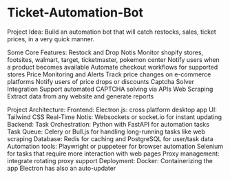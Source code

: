# Ticket-Automation-Bot

Project Idea: Build an automation bot that will catch restocks, sales, ticket prices, in a very quick manner. 

Some Core Features:
	Restock and Drop Notis
Monitor shopify stores, footsites, walmart, target, ticketmaster, pokemon center
Notify users when a product becomes available
Automate checkout workflows for supported stores
	Price Monitoring and Alerts
Track price changes on e-commerce platforms
Notify users of price drops or discounts
	Captcha Solver Integration
Support automated CAPTCHA solving via APIs
	Web Scraping
Extract data from any website and generate reports

Project Architecture:
Frontend:
Electron.js: cross platform desktop app
UI: Tailwind CSS
Real-Time Notis: Websockets or socket.io for instant updating
Backend: 
Task Orchestration: Python with FastAPI for automation tasks
Task Queue: Celery or Bull.js for handling long-running tasks like web scraping
Database: Redis for caching and PostgreSQL for user/task data
Automation tools:
Playwright or puppeteer for browser automation
Selenium for tasks that require more interaction with web pages
Proxy management: integrate rotating proxy support 
Deployment: 
Docker: Containerizing the app
Electron has also an auto-updater


